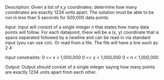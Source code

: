 Description: Given a list of x,y coordinates: determine how many coordinates are exactly 1234 units apart. The solution must be able to be run in less than 5 seconds for 500,000 data points.

Input: Input will consist of a single integer n that states how many data points will follow. For each datapoint, there will be a (x, y) coordinate that is space separated followed by a newline and can be read in via standard input (you can use cin). Or read from a file. The file will have a line such as: 2 4

Input constraints:
0 <= x < 1,000,000
0 <= y < 1,000,000
0 < n < 1,000,000

Output: Output should consist of a single integer saying how many points are exactly 1234 units apart from each other.
